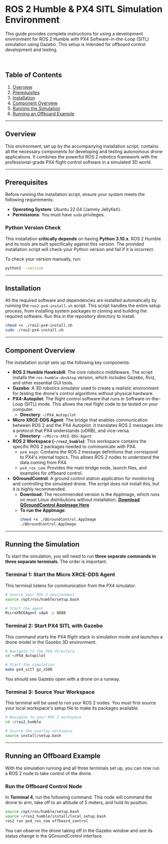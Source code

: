 # ROS 2 Humble & PX4 SITL Simulation Environment

This guide provides complete instructions for using a development environment for ROS 2 Humble with PX4 Software-in-the-Loop (SITL) simulation using Gazebo. This setup is intended for offboard control development and testing.

<br>

## Table of Contents
1.  [Overview](#overview)
2.  [Prerequisites](#prerequisites)
3.  [Installation](#installation)
4.  [Component Overview](#component-overview)
5.  [Running the Simulation](#running-the-simulation)
6.  [Running an Offboard Example](#running-an-offboard-example)

---
## Overview

This environment, set up by the accompanying installation script, contains all the necessary components for developing and testing autonomous drone applications. It combines the powerful ROS 2 robotics framework with the professional-grade PX4 flight control software in a simulated 3D world.

---
## Prerequisites

Before running the installation script, ensure your system meets the following requirements:

* **Operating System**: Ubuntu 22.04 (Jammy Jellyfish).
* **Permissions**: You must have `sudo` privileges.

### Python Version Check

This installation **critically depends** on having **Python 3.10.x**. ROS 2 Humble and its tools are built specifically against this version. The provided installation script will check your Python version and fail if it is incorrect.

To check your version manually, run:
```bash
python3 --version
```

---
## Installation

All the required software and dependencies are installed automatically by running the `ros2-px4-install.sh` script. This script handles the entire setup process, from installing system packages to cloning and building the required software.
Run this in the repository directory to install.
```bash 
chmod +x ./ros2-px4-install.sh
sudo ./ros2-px4-install.sh
```

---
## Component Overview

The installation script sets up the following key components:

* **ROS 2 Humble Hawksbill**: The core robotics middleware. The script installs the `ros-humble-desktop` version, which includes Gazebo, Rviz, and other essential GUI tools.
* **Gazebo**: A 3D robotics simulator used to create a realistic environment for testing the drone's control algorithms without physical hardware.
* **PX4-Autopilot**: The flight control software that runs in Software-in-the-Loop (SITL) mode. This allows the real flight code to be tested on your computer.
    * **Directory**: `~/PX4_Autopilot`
* **Micro XRCE-DDS Agent**: The bridge that enables communication between ROS 2 and the PX4 Autopilot. It translates ROS 2 messages into a protocol that PX4 understands (uORB), and vice-versa.
    * **Directory**: `~/Micro-XRCE-DDS-Agent`
* **ROS 2 Workspace (`~/ros2_humble`)**: This workspace contains the specific ROS 2 packages needed to communicate with PX4.
    * `px4_msgs`: Contains the ROS 2 message definitions that correspond to PX4's internal topics. This allows ROS 2 nodes to understand the data coming from PX4.
    * `px4_ros_com`: Provides the main bridge node, launch files, and examples for offboard control.
* **QGroundControl**: A ground control station application for monitoring and controlling the simulated drone. The script does not install this, but it is highly recommended.
    * **Download**: The recommended version is the AppImage, which runs on most Linux distributions without installation.
        [**Download QGroundControl AppImage Here**](https://docs.qgroundcontrol.com/master/en/getting_started/download_and_install.html)
    * **To run the AppImage**:
        ```bash
        chmod +x ./QGroundControl.AppImage
        ./QGroundControl.AppImage
        ```

---
## Running the Simulation

To start the simulation, you will need to run **three separate commands in three separate terminals**. The order is important.

### Terminal 1: Start the Micro XRCE-DDS Agent

This terminal listens for communication from the PX4 simulator.

```bash
# Source your ROS 2 environment
source /opt/ros/humble/setup.bash

# Start the agent
MicroXRCEAgent udp4 -p 8888
```

### Terminal 2: Start PX4 SITL with Gazebo

This command starts the PX4 flight stack in simulation mode and launches a drone model in the Gazebo 3D environment.

```bash
# Navigate to the PX4 directory
cd ~/PX4_Autopilot

# Start the simulation
make px4_sitl gz_x500
```
You should see Gazebo open with a drone on a runway.

### Terminal 3: Source Your Workspace

This terminal will be used to run your ROS 2 nodes. You must first source your local workspace's setup file to make its packages available.

```bash
# Navigate to your ROS 2 workspace
cd ~/ros2_humble

# Source the overlay workspace
source install/setup.bash
```

---
## Running an Offboard Example

With the simulation running and all three terminals set up, you can now run a ROS 2 node to take control of the drone.

### Run the Offboard Control Node

In **Terminal 4**, run the following command. This node will command the drone to arm, take off to an altitude of 5 meters, and hold its position.

```bash
source /opt/ros/humble/setup.bash
source ~/ros2_humble/install/local_setup.bash
ros2 run px4_ros_com offboard_control
```

You can observe the drone taking off in the Gazebo window and see its status change in the QGroundControl interface.
